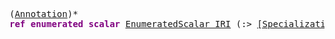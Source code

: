 <pre class="highlight highlight-html">
(<a href="#Annotation-Syntax">Annotation</a>)*
<span style="font-weight:bold;color:purple">ref enumerated scalar</span> <a href="#EnumeratedScalar-Syntax">EnumeratedScalar_IRI</a> (:> <a href="#SpecializationAxiom-Syntax">[SpecializationAxiom]</a> (, <a href="#SpecializationAxiom-Syntax">[SpecializationAxiom]</a>)*)?
</pre>
